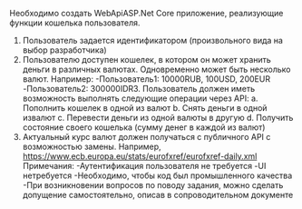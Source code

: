 Необходимо создать WebApiASP.Net Core приложение, реализующие функции кошелька пользователя.
1. Пользователь задается идентификатором (произвольного вида на выбор разработчика)
2. Пользователю доступен кошелек, в котором он может хранить деньги в различных валютах. Одновременно может быть несколько валют. Например:
-Пользователь1: 10000RUB, 100USD, 200EUR
-Пользователь2: 300000IDR3.
Пользователь должен иметь возможность выполнять следующие операции через API:
a. Пополнить кошелек в одной из валют
b. Снять деньги в одной извалют
c. Перевести деньги из одной валюты в другую
d. Получить состояние своего кошелька (сумму денег в каждой из валют)
4. Актуальный курс валют должен получаться с публичного API с возможностью замены. Например, https://www.ecb.europa.eu/stats/eurofxref/eurofxref-daily.xml
Примечания:
-Аутентификация пользователя не требуется
-UI нетребуется
-Необходимо, чтобы код был промышленного качества
-При возникновении вопросов по поводу задания, можно сделать допущение самостоятельно, описав в сопроводительном документе
